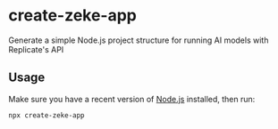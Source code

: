 # create-zeke-app

Generate a simple Node.js project structure for running AI models with Replicate's API

## Usage

Make sure you have a recent version of [Node.js](https://nodejs.org/) installed, then run:

```sh
npx create-zeke-app
```
